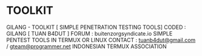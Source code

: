 # TOOLKIT
GILANG - TOOLKIT [ SIMPLE PENETRATION TESTING TOOLS]
CODED : GILANG [ TUAN B4DUT ]
FORUM : buitenzorgsyndicate.io
SIMPLE PENTEST TOOLS IN TERMUX OR LINUX
CONTACT : tuanb4dut@gmail.com / gteam@programmer.net
INDONESIAN TERMUX ASSOCIATION

